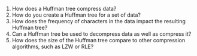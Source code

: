 

1. How does a Huffman tree compress data?
2. How do you create a Huffman tree for a set of data?
3. How does the frequency of characters in the data impact the resulting Huffman tree?
4. Can a Huffman tree be used to decompress data as well as compress it?
5. How does the size of the Huffman tree compare to other compression algorithms, such as LZW or RLE?